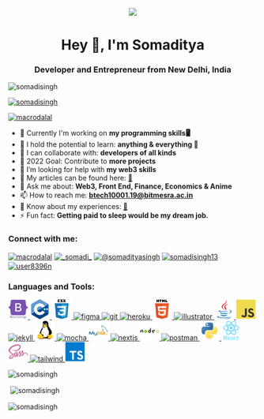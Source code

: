 <p align = "center">
 <img src = "https://ksr-ugc.imgix.net/assets/001/035/917/16ece0d1796ecc1ff4c0605b0a7dd96a_original.gif?ixlib=rb-4.0.2&w=680&fit=max&v=1381431769&gif-q=50&q=92&s=1114f7941a0a556074ebaeb4bd277f8e"/>
</p>
<h1 align="center">Hey 👋, I'm Somaditya</h1>
<h3 align="center">Developer and Entrepreneur from New Delhi, India</h3>

<p align="left"> <img src="https://komarev.com/ghpvc/?username=somadisingh&label=profile%20views&color=f95353&style=flat" alt="somadisingh" /> </p>

<p align="left"> <a href="https://github.com/ryo-ma/github-profile-trophy"><img src="https://github-profile-trophy.vercel.app/?username=somadisingh" alt="somadisingh" /></a> </p>

<p align="left"> <a href="https://twitter.com/macrodalal" target="blank"><img src="https://img.shields.io/twitter/follow/macrodalal?logo=twitter&style=for-the-badge" alt="macrodalal" /></a> </p>

- 🔭 Currently I'm working on **my programming skills🖥️**
- 🌱 I hold the potential to learn: **anything & everything 🤣**
- 👯 I can collaborate with: **developers of all kinds** 
- 🎯 2022 Goal: Contribute to **more projects** 
- 🤝 I’m looking for help with **my web3 skills**
- 📝 My articles can be found here: [📜](https://medium.com/@somadityasingh)
- 💬 Ask me about: **Web3, Front End, Finance, Economics & Anime**
- 📫 How to reach me: **btech10001.19@bitmesra.ac.in**
- 📄 Know about my experiences: [📝](https://drive.google.com/file/d/1nhUplXOgFfiJQvmDOVmMe2lU0FpEDBPG/view?usp=sharing)
- ⚡ Fun fact: **Getting paid to sleep would be my dream job.**

<h3 align="left">Connect with me:</h3>
<p align="left">
<a href="https://twitter.com/macrodalal" target="blank"><img align="center" src="https://raw.githubusercontent.com/rahuldkjain/github-profile-readme-generator/master/src/images/icons/Social/twitter.svg" alt="macrodalal" height="30" width="40" /></a>
<a href="https://instagram.com/_somadi_" target="blank"><img align="center" src="https://raw.githubusercontent.com/rahuldkjain/github-profile-readme-generator/master/src/images/icons/Social/instagram.svg" alt="_somadi_" height="30" width="40" /></a>
<a href="https://medium.com/@somadityasingh" target="blank"><img align="center" src="https://raw.githubusercontent.com/rahuldkjain/github-profile-readme-generator/master/src/images/icons/Social/medium.svg" alt="@somadityasingh" height="30" width="40" /></a>
<a href="https://www.hackerrank.com/somadisingh13" target="blank"><img align="center" src="https://raw.githubusercontent.com/rahuldkjain/github-profile-readme-generator/master/src/images/icons/Social/hackerrank.svg" alt="somadisingh13" height="30" width="40" /></a>
<a href="https://www.leetcode.com/user8396n" target="blank"><img align="center" src="https://raw.githubusercontent.com/rahuldkjain/github-profile-readme-generator/master/src/images/icons/Social/leet-code.svg" alt="user8396n" height="30" width="40" /></a>
</p>

<h3 align="left">Languages and Tools:</h3>
<p align="left"> <a href="https://getbootstrap.com" target="_blank" rel="noreferrer"> <img src="https://raw.githubusercontent.com/devicons/devicon/master/icons/bootstrap/bootstrap-plain-wordmark.svg" alt="bootstrap" width="40" height="40"/> </a> <a href="https://www.w3schools.com/cpp/" target="_blank" rel="noreferrer"> <img src="https://raw.githubusercontent.com/devicons/devicon/master/icons/cplusplus/cplusplus-original.svg" alt="cplusplus" width="40" height="40"/> </a> <a href="https://www.w3schools.com/css/" target="_blank" rel="noreferrer"> <img src="https://raw.githubusercontent.com/devicons/devicon/master/icons/css3/css3-original-wordmark.svg" alt="css3" width="40" height="40"/> </a> <a href="https://www.figma.com/" target="_blank" rel="noreferrer"> <img src="https://www.vectorlogo.zone/logos/figma/figma-icon.svg" alt="figma" width="40" height="40"/> </a> <a href="https://git-scm.com/" target="_blank" rel="noreferrer"> <img src="https://www.vectorlogo.zone/logos/git-scm/git-scm-icon.svg" alt="git" width="40" height="40"/> </a> <a href="https://heroku.com" target="_blank" rel="noreferrer"> <img src="https://www.vectorlogo.zone/logos/heroku/heroku-icon.svg" alt="heroku" width="40" height="40"/> </a> <a href="https://www.w3.org/html/" target="_blank" rel="noreferrer"> <img src="https://raw.githubusercontent.com/devicons/devicon/master/icons/html5/html5-original-wordmark.svg" alt="html5" width="40" height="40"/> </a> <a href="https://www.adobe.com/in/products/illustrator.html" target="_blank" rel="noreferrer"> <img src="https://www.vectorlogo.zone/logos/adobe_illustrator/adobe_illustrator-icon.svg" alt="illustrator" width="40" height="40"/> </a> <a href="https://www.java.com" target="_blank" rel="noreferrer"> <img src="https://raw.githubusercontent.com/devicons/devicon/master/icons/java/java-original.svg" alt="java" width="40" height="40"/> </a> <a href="https://developer.mozilla.org/en-US/docs/Web/JavaScript" target="_blank" rel="noreferrer"> <img src="https://raw.githubusercontent.com/devicons/devicon/master/icons/javascript/javascript-original.svg" alt="javascript" width="40" height="40"/> </a> <a href="https://jekyllrb.com/" target="_blank" rel="noreferrer"> <img src="https://www.vectorlogo.zone/logos/jekyllrb/jekyllrb-icon.svg" alt="jekyll" width="40" height="40"/> </a> <a href="https://www.linux.org/" target="_blank" rel="noreferrer"> <img src="https://raw.githubusercontent.com/devicons/devicon/master/icons/linux/linux-original.svg" alt="linux" width="40" height="40"/> </a> <a href="https://mochajs.org" target="_blank" rel="noreferrer"> <img src="https://www.vectorlogo.zone/logos/mochajs/mochajs-icon.svg" alt="mocha" width="40" height="40"/> </a> <a href="https://www.mysql.com/" target="_blank" rel="noreferrer"> <img src="https://raw.githubusercontent.com/devicons/devicon/master/icons/mysql/mysql-original-wordmark.svg" alt="mysql" width="40" height="40"/> </a> <a href="https://nextjs.org/" target="_blank" rel="noreferrer"> <img src="https://cdn.worldvectorlogo.com/logos/nextjs-2.svg" alt="nextjs" width="40" height="40"/> </a> <a href="https://nodejs.org" target="_blank" rel="noreferrer"> <img src="https://raw.githubusercontent.com/devicons/devicon/master/icons/nodejs/nodejs-original-wordmark.svg" alt="nodejs" width="40" height="40"/> </a> <a href="https://postman.com" target="_blank" rel="noreferrer"> <img src="https://www.vectorlogo.zone/logos/getpostman/getpostman-icon.svg" alt="postman" width="40" height="40"/> </a> <a href="https://www.python.org" target="_blank" rel="noreferrer"> <img src="https://raw.githubusercontent.com/devicons/devicon/master/icons/python/python-original.svg" alt="python" width="40" height="40"/> </a> <a href="https://reactjs.org/" target="_blank" rel="noreferrer"> <img src="https://raw.githubusercontent.com/devicons/devicon/master/icons/react/react-original-wordmark.svg" alt="react" width="40" height="40"/> </a> <a href="https://sass-lang.com" target="_blank" rel="noreferrer"> <img src="https://raw.githubusercontent.com/devicons/devicon/master/icons/sass/sass-original.svg" alt="sass" width="40" height="40"/> </a> <a href="https://tailwindcss.com/" target="_blank" rel="noreferrer"> <img src="https://www.vectorlogo.zone/logos/tailwindcss/tailwindcss-icon.svg" alt="tailwind" width="40" height="40"/> </a> <a href="https://www.typescriptlang.org/" target="_blank" rel="noreferrer"> <img src="https://raw.githubusercontent.com/devicons/devicon/master/icons/typescript/typescript-original.svg" alt="typescript" width="40" height="40"/> </a> </p>


<p><img align="left" src="https://github-readme-stats.vercel.app/api/top-langs?username=somadisingh&show_icons=true&theme=tokyonight&title_color=ffffff&text_color=ffffff&hide_border=true&locale=en&layout=compact" alt="somadisingh" /></p>

<br/>

<p>&nbsp;<img align="center" src="https://github-readme-stats.vercel.app/api?username=somadisingh&show_icons=true&theme=tokyonight&title_color=ffffff&text_color=ffffff&hide_border=true&locale=en" alt="somadisingh" /></p>

<p><img align="center" src="https://github-readme-streak-stats.herokuapp.com/?user=somadisingh&theme=dark" alt="somadisingh" /></p>
